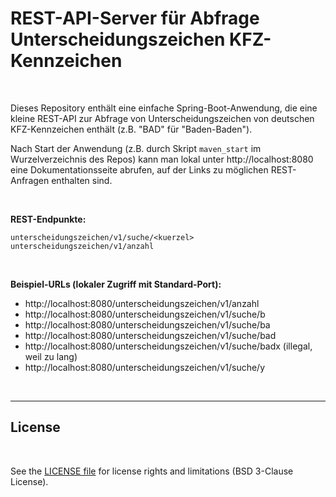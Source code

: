 # REST-API-Server für Abfrage Unterscheidungszeichen KFZ-Kennzeichen #

<br>

Dieses Repository enthält eine einfache Spring-Boot-Anwendung, die eine kleine REST-API zur Abfrage von
Unterscheidungszeichen von deutschen KFZ-Kennzeichen enthält (z.B. "BAD" für "Baden-Baden").

Nach Start der Anwendung (z.B. durch Skript `maven_start` im Wurzelverzeichnis des Repos) kann man lokal
unter http://localhost:8080 eine Dokumentationsseite abrufen, auf der Links zu möglichen REST-Anfragen enthalten sind.

<br>

**REST-Endpunkte:**
```
unterscheidungszeichen/v1/suche/<kuerzel>
unterscheidungszeichen/v1/anzahl
```

<br>

**Beispiel-URLs (lokaler Zugriff mit Standard-Port):**

* http://localhost:8080/unterscheidungszeichen/v1/anzahl
* http://localhost:8080/unterscheidungszeichen/v1/suche/b
* http://localhost:8080/unterscheidungszeichen/v1/suche/ba
* http://localhost:8080/unterscheidungszeichen/v1/suche/bad
* http://localhost:8080/unterscheidungszeichen/v1/suche/badx (illegal, weil zu lang)
* http://localhost:8080/unterscheidungszeichen/v1/suche/y

<br>

----

## License ##

<br>

See the [LICENSE file](LICENSE.md) for license rights and limitations (BSD 3-Clause License).

<br>